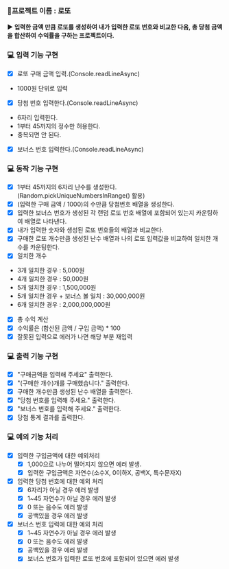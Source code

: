 ### 🚩프로젝트 이름 : 로또

**▶ 입력한 금액 만큼 로또를 생성하여 내가 입력한 로또 번호와 비교한 다음, 총 당첨 금액을 합산하여 수익률을 구하는 프로젝트이다.**

### 💻 입력 기능 구현

- [x] 로또 구매 금액 입력.(Console.readLineAsync)
- 1000원 단위로 입력
  <br/>
- [x] 당첨 번호 입력한다.(Console.readLineAsync)
- 6자리 입력한다.
- 1부터 45까지의 정수만 허용한다.
- 중복되면 안 된다.
  <br/>
- [x] 보너스 번호 입력한다.(Console.readLineAsync)

### 💻 동작 기능 구현

- [x] 1부터 45까지의 6자리 난수를 생성한다. (Random.pickUniqueNumbersInRange() 활용)
- [x] (입력한 구매 금액 / 1000)의 수만큼 당첨번호 배열을 생성한다.
- [x] 입력한 보너스 번호가 생성된 각 랜덤 로또 번호 배열에 포함되어 있는지 카운팅하여 배열로 나타낸다.
- [x] 내가 입력한 숫자와 생성된 로또 번호들의 배열과 비교한다.
- [x] 구매한 로또 개수만큼 생성된 난수 배열과 나의 로또 입력값을 비교하여 일치한 개수를 카운팅한다.
- [x] 일치한 개수
- 3개 일치한 경우 : 5,000원
- 4개 일치한 경우 : 50,000원
- 5개 일치한 경우 : 1,500,000원
- 5개 일치한 경우 + 보너스 볼 일치 : 30,000,000원
- 6개 일치한 경우 : 2,000,000,000원
- [x] 총 수익 계산
- [x] 수익률은 (합산된 금액 / 구입 금액) \* 100
- [x] 잘못된 입력으로 에러가 나면 해당 부분 재입력

### 💻 출력 기능 구현

- [x] "구매금액을 입력해 주세요" 출력한다.
- [x] "(구매한 개수)개를 구매했습니다." 출력한다.
- [x] 구매한 개수만큼 생성된 난수 배열을 출력한다.
- [x] "당첨 번호를 입력해 주세요." 출력한다.
- [x] "보너스 번호를 입력해 주세요." 출력한다.
- [x] 당첨 통계 결과를 출력한다.

### 💻 예외 기능 처리

- [x] 입력한 구입금액에 대한 예외처리
  - [x] 1,000으로 나누어 떨어지지 않으면 에러 발생.
  - [x] 입력한 구입금액은 자연수(소수X, 0이하X, 공백X, 특수문자X)
        <br/>
- [x] 입력한 당첨 번호에 대한 예외 처리
  - [x] 6자리가 아닐 경우 에러 발생
  - [x] 1~45 자연수가 아닐 경우 에러 발생
  - [x] 0 또는 음수도 에러 발생
  - [x] 공백있을 경우 에러 발생
        <br/>
- [x] 보너스 번호 입력에 대한 예외 처리
  - [x] 1~45 자연수가 아닐 경우 에러 발생
  - [x] 0 또는 음수도 에러 발생
  - [x] 공백있을 경우 에러 발생
  - [x] 보너스 번호가 입력한 로또 번호에 포함되어 있으면 에러 발생
